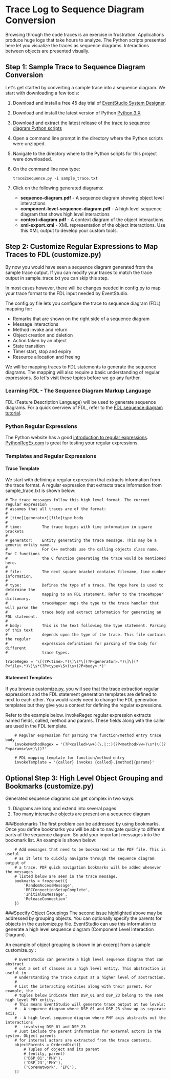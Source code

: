 # Trace Log to Sequence Diagram Conversion

Browsing through the code traces is an exercise in frustration. Applications produce huge logs that take
hours to analyze. The Python scripts presented here let you visualize the traces as sequence diagrams. Interactions
between objects are presented visually.

## Step 1: Sample Trace to Sequence Diagram Conversion

Let's get started by converting a sample trace into a sequence diagram. We start with downloading a few tools:

1. Download and install a free 45 day trial of [EventStudio System Designer](https://www.eventhelix.com/EventStudio/download.htm).
1. Download and install the latest version of Python [Python 3.X](https://www.python.org/downloads/)
1. Download and extract the latest release of the [trace to sequence diagram Python scripts](https://github.com/eventhelix/trace-to-sequence-diagram/releases)
   

		
1. Open a command line prompt in the directory where the Python scripts were unzipped.
1. Navigate to the directory where to the Python scripts for this project were downloaded.
1. On the command line now type:
	```
	trace2sequence.py -i sample_trace.txt  
	```
1. Click on the following generated diagrams:
	* **sequence-diagram.pdf** - A sequence diagram showing object level interactions
	* **component-level-sequence-diagram.pdf** - A high level sequence diagram that shows high level interactions
	* **context-diagram.pdf** - A context diagram of the object interactions.
	* **xml-export.xml** - XML representation of the object interactions. Use this XML output to develop your custom tools.


## Step 2: Customize Regular Expressions to Map Traces to FDL (customize.py)

By now you would have seen a sequence diagram generated from the sample trace output. If you can modify your traces to 
match the trace output in sample_trace.txt you can skip this step.

In most cases however, there will be changes needed in config.py to map your trace format to the FDL input needed by EventStudio.

The config.py file lets you configure the trace to sequence diagram (FDL) mapping for:
* Remarks that are shown on the right side of a sequence diagram
* Message interactions
* Method invoke and return
* Object creation and deletion
* Action taken by an object
* State transition
* Timer start, stop and expiry
* Resource allocation and freeing

We will be mapping traces to FDL statements to generate the sequence diagrams. The mapping will also require a basic understanding
of regular expressions. So let's visit these topics before we go any further.

### Learning FDL - The Sequence Diagram Markup Language

FDL (Feature Description Language) will be used to generate sequence diagrams. For a quick overview of FDL, refer to the
[FDL sequence diagram tutorial](http://www.eventhelix.com/EventStudio/sequence-diagram-tutorial.pdf).

### Python Regular Expressions

The Python website has a good [introduction to regular expressions](http://docs.python.org/library/re.html). [PythonRegEx.com](http://www.pythonregex.com/)
is great for testing your regular expressions.

### Templates and Regular Expressions
#### Trace Template
We start with defining a regular expression that extracts information from the trace format. A
regular expression that extracts trace information from sample_trace.txt is shown below:

	# The trace messages follow this high level format. The current regular expression
	# assumes that all traces are of the format:
	#
	# [time][generator][file]type body
	#
	# time:         The trace begins with time information in square brackets
	#
	# generator:    Entity generating the trace message. This may be a generic entity name.
	#               For C++ methods use the calling objects class name. For C functions
	#               the C function generating the trace would be mentioned here.
	#
	# file:         The next square bracket contains filename, line number information.
	#
	# type:         Defines the type of a trace. The type here is used to determine the
	#               mapping to an FDL statement. Refer to the traceMapper dictionary.
	#               traceMapper maps the type to the trace handler that will parse the
	#               trace body and extract information for generating an FDL statement.
	#
	# body:         This is the text following the type statement. Parsing of this text
	#               depends upon the type of the trace. This file contains the regular
	#               expression definitions for parsing of the body for different
	#               trace types.

	traceRegex = '\[(?P<time>.*)\]\s*\[(?P<generator>.*)\]\[(?P<file>.*)\]\s*(?P<type>\S+)\s+(?P<body>.*)'

#### Statement Templates
If you browse customize.py, you will see that the trace extraction regular expressions and the FDL statement generation templates
are defined to next to each other. You would rarely need to change the FDL generation templates but they give you a context for
defining the regular expressions.

Refer to the example below. invokeRegex regular expression extracts named fields, called, method and params. These fields along
with the caller are used in the FDL template.

		# Regular expression for parsing the function/method entry trace body
		invokeMethodRegex = '(?P<called>\w+)(\.|::)(?P<method>\w+)\s*(\((?P<params>\w+)\))?'

		# FDL mapping template for function/method entry
		invokeTemplate = '{caller} invokes {called}.{method}{params}'

## Optional Step 3: High Level Object Grouping and Bookmarks (customize.py)

Generated sequence diagrams can get complex in two ways:
1. Diagrams are long and extend into several pages
2. Too many interactive objects are present on a sequence diagram

###Bookmarks
The first problem can be addressed by using bookmarks. Once you define bookmarks you will be able to navigate quickly to different parts 
of the sequence diagram. So add your important messages into the bookmark list. An example is shown below:

		# Add messages that need to be bookmarked in the PDF file. This is useful
		# as it lets to quickly navigate through the sequence diagram output of
		# a trace. PDF quick navigation bookmarks will be added whenever the messages
		# listed below are seen in the trace message.
		bookmarks = frozenset({
			'RandomAccessMessage',
			'RRCConnectionSetupComplete',
			'InitialUEMessage',
			'ReleaseConnection'
		})

###Specify Object Groupings
The second issue highlighted above may be addressed by grouping objects. You can optionally specify the parents for objects in the customize.py file.
EventStudio can use this information to generate a high level sequence diagram (Component Level Interaction Diagram).

An example of object grouping is shown in an excerpt from a sample customize.py :

		# EventStudio can generate a high level sequence diagram that can abstract
		# out a set of classes as a high level entity. This abstraction is useful in 
		# understanding the trace output at a higher level of abstraction.
		#
		# List the interacting entities along with their parent. For example, the 
		# tuples below indicate that DSP_01 and DSP_23 belong to the same high level PHY entity.
		# This means EventStudio will generate trace output at two levels:
		# - A sequence diagram where DSP_01 and DSP_23 show up as separate axis.
		# - A high level sequence diagram where PHY axis abstracts out the interactions
		#   involving DSP_01 and DSP_23
		# Just include the parent information for external actors in the system. Object parents
		# for internal actors are extracted from the trace contents.
		objectParents = OrderedDict([
			# Tuples of object and its parent
			# (entity, parent)
			('DSP_01','PHY'),
			('DSP_23','PHY'),
			('CoreNetwork', 'EPC'),
		])
